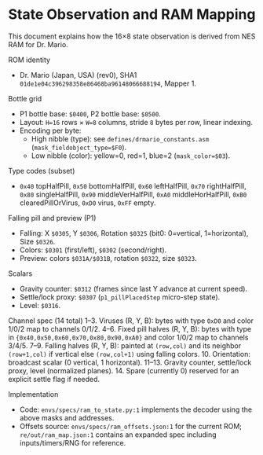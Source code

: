 # State Observation and RAM Mapping

This document explains how the 16×8 state observation is derived from NES RAM for Dr. Mario.

ROM identity
- Dr. Mario (Japan, USA) (rev0), SHA1 `01de1e04c396298358e86468ba96148066688194`, Mapper 1.

Bottle grid
- P1 bottle base: `$0400`, P2 bottle base: `$0500`.
- Layout: `H=16` rows × `W=8` columns, stride `8` bytes per row, linear indexing.
- Encoding per byte:
  - High nibble (type): see `defines/drmario_constants.asm` (`mask_fieldobject_type=$F0`).
  - Low nibble (color): yellow=0, red=1, blue=2 (`mask_color=$03`).

Type codes (subset)
- `0x40` topHalfPill, `0x50` bottomHalfPill, `0x60` leftHalfPill, `0x70` rightHalfPill,
  `0x80` singleHalfPill, `0x90` middleVerHalfPill, `0xA0` middleHorHalfPill,
  `0xB0` clearedPillOrVirus, `0xD0` virus, `0xFF` empty.

Falling pill and preview (P1)
- Falling: X `$0305`, Y `$0306`, Rotation `$0325` (bit0: 0=vertical, 1=horizontal), Size `$0326`.
- Colors: `$0301` (first/left), `$0302` (second/right).
- Preview: colors `$031A/$031B`, rotation `$0322`, size `$0323`.

Scalars
- Gravity counter: `$0312` (frames since last Y advance at current speed).
- Settle/lock proxy: `$0307` (`p1_pillPlacedStep` micro-step state).
- Level: `$0316`.

Channel spec (14 total)
1–3. Viruses (R, Y, B): bytes with type `0xD0` and color 1/0/2 map to channels 0/1/2.
4–6. Fixed pill halves (R, Y, B): bytes with type in `{0x40,0x50,0x60,0x70,0x80,0x90,0xA0}` and color 1/0/2 map to channels 3/4/5.
7–9. Falling halves (R, Y, B): painted at `(row,col)` and its neighbor `(row+1,col)` if vertical else `(row,col+1)` using falling colors.
10. Orientation: broadcast scalar (0 vertical, 1 horizontal).
11–13. Gravity counter, settle/lock proxy, level (normalized planes).
14. Spare (currently 0) reserved for an explicit settle flag if needed.

Implementation
- Code: `envs/specs/ram_to_state.py:1` implements the decoder using the above masks and addresses.
- Offsets source: `envs/specs/ram_offsets.json:1` for the current ROM; `re/out/ram_map.json:1` contains an expanded spec including inputs/timers/RNG for reference.

